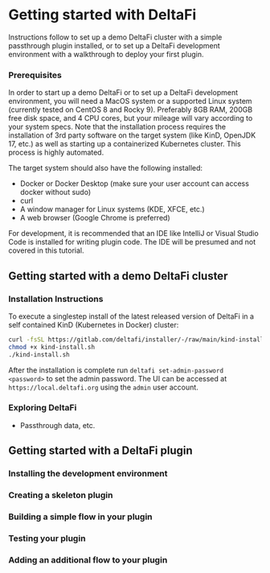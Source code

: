 # Getting started with DeltaFi

Instructions follow to set up a demo DeltaFi cluster with a simple passthrough plugin installed, or to set up a DeltaFi development environment with a walkthrough to deploy your first plugin.

### Prerequisites

In order to start up a demo DeltaFi or to set up a DeltaFi development environment, you will need a MacOS system or a supported Linux system (currently tested on CentOS 8 and Rocky 9).  Preferably 8GB RAM, 200GB free disk space, and 4 CPU cores, but your mileage will vary according to your system specs.  Note that the installation process requires the installation of 3rd party software on the target system (like KinD, OpenJDK 17, etc.) as well as starting up a containerized Kubernetes cluster.  This process is highly automated.

The target system should also have the following installed:
- Docker or Docker Desktop (make sure your user account can access docker without sudo)
- curl
- A window manager for Linux systems (KDE, XFCE, etc.)
- A web browser (Google Chrome is preferred)

For development, it is recommended that an IDE like IntelliJ or Visual Studio Code is installed for writing plugin code.  The IDE will be presumed and not covered in this tutorial.

## Getting started with a demo DeltaFi cluster


### Installation Instructions

To execute a singlestep install of the latest released version of DeltaFi in a self contained KinD (Kubernetes in Docker) cluster:

```bash
curl -fsSL https://gitlab.com/deltafi/installer/-/raw/main/kind-install.sh > kind-install.sh
chmod +x kind-install.sh
./kind-install.sh
```

After the installation is complete run `deltafi set-admin-password <password>` to set the admin password. The UI can be accessed at  `https://local.deltafi.org` using the `admin` user account.

### Exploring DeltaFi

- Passthrough data, etc.

## Getting started with a DeltaFi plugin

### Installing the development environment

### Creating a skeleton plugin

### Building a simple flow in your plugin

### Testing your plugin

### Adding an additional flow to your plugin
